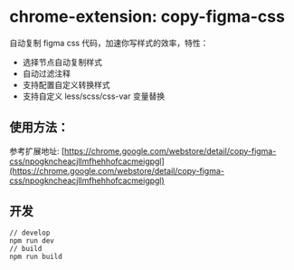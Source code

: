 # chrome-extension: copy-figma-css

自动复制 figma css 代码，加速你写样式的效率，特性：
* 选择节点自动复制样式
* 自动过滤注释
* 支持配置自定义转换样式
* 支持自定义 less/scss/css-var 变量替换

## 使用方法：

参考扩展地址: [https://chrome.google.com/webstore/detail/copy-figma-css/npogkncheacjllmfhehhofcacmeigpgl](https://chrome.google.com/webstore/detail/copy-figma-css/npogkncheacjllmfhehhofcacmeigpgl)

## 开发
```shell
// develop
npm run dev
// build
npm run build
```
